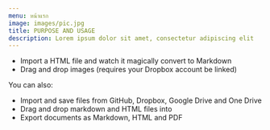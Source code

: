 ```yaml
---
menu: หน้าแรก
image: images/pic.jpg
title: PURPOSE AND USAGE
description: Lorem ipsum dolor sit amet, consectetur adipiscing elit
---
```


  - Import a HTML file and watch it magically convert to Markdown
  - Drag and drop images (requires your Dropbox account be linked)


You can also:
  - Import and save files from GitHub, Dropbox, Google Drive and One Drive
  - Drag and drop markdown and HTML files into
  - Export documents as Markdown, HTML and PDF